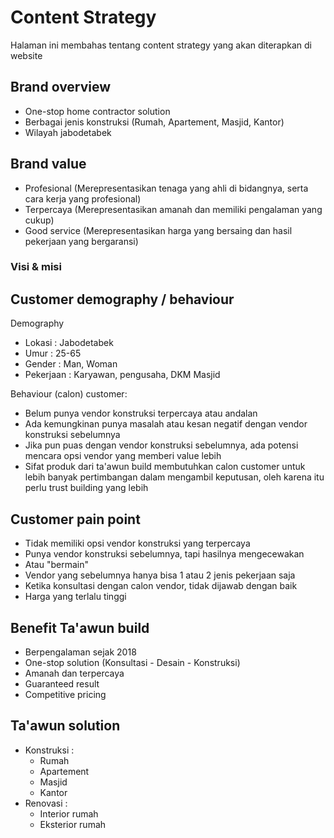 # Content Strategy
Halaman ini membahas tentang content strategy yang akan diterapkan di website

## Brand overview
- One-stop home contractor solution
- Berbagai jenis konstruksi (Rumah, Apartement, Masjid, Kantor)
- Wilayah jabodetabek

## Brand value
- Profesional (Merepresentasikan tenaga yang ahli di bidangnya, serta cara kerja yang profesional)
- Terpercaya (Merepresentasikan amanah dan memiliki pengalaman yang cukup)
- Good service (Merepresentasikan harga yang bersaing dan hasil pekerjaan yang bergaransi)

### Visi & misi

## Customer demography / behaviour
Demography
- Lokasi : Jabodetabek
- Umur  : 25-65
- Gender : Man, Woman
- Pekerjaan : Karyawan, pengusaha, DKM Masjid

Behaviour (calon) customer:
- Belum punya vendor konstruksi terpercaya atau andalan
- Ada kemungkinan punya masalah atau kesan negatif dengan vendor konstruksi sebelumnya
- Jika pun puas dengan vendor konstruksi sebelumnya, ada potensi mencara opsi vendor yang memberi value lebih
- Sifat produk dari ta'awun build membutuhkan calon customer untuk lebih banyak pertimbangan dalam mengambil keputusan, oleh karena itu perlu trust building yang lebih

## Customer pain point
- Tidak memiliki opsi vendor konstruksi yang terpercaya
- Punya vendor konstruksi sebelumnya, tapi hasilnya mengecewakan
- Atau "bermain"
- Vendor yang sebelumnya hanya bisa 1 atau 2 jenis pekerjaan saja
- Ketika konsultasi dengan calon vendor, tidak dijawab dengan baik
- Harga yang terlalu tinggi

## Benefit Ta'awun build
- Berpengalaman sejak 2018
- One-stop solution (Konsultasi - Desain - Konstruksi)
- Amanah dan terpercaya
- Guaranteed result
- Competitive pricing

## Ta'awun solution
- Konstruksi :
  - Rumah
  - Apartement
  - Masjid
  - Kantor
- Renovasi :
  - Interior rumah
  - Eksterior rumah


